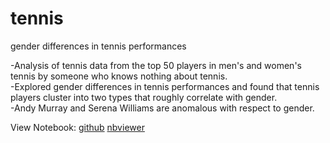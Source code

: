 # tennis
gender differences in tennis performances

-Analysis of tennis data from the top 50 players in men's and women's tennis by someone who knows nothing about tennis. <br>
-Explored gender differences in tennis performances and found that tennis players cluster into two types that roughly correlate with gender. <br>
-Andy Murray and Serena Williams are anomalous with respect to gender.


View Notebook: <a href='https://github.com/nneubarth/tennis/blob/master/tennis.ipynb'>github</a> <a href='https://nbviewer.jupyter.org/github/nneubarth/tennis/blob/master/tennis.ipynb'>nbviewer</a>
